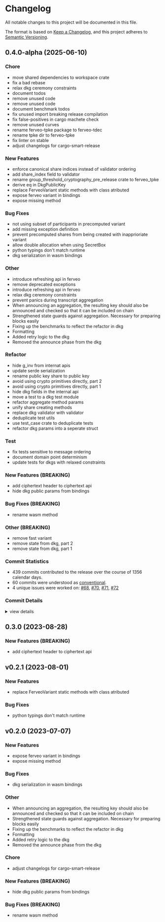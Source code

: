 # Changelog

All notable changes to this project will be documented in this file.

The format is based on [Keep a Changelog](https://keepachangelog.com/en/1.0.0/),
and this project adheres to [Semantic Versioning](https://semver.org/spec/v2.0.0.html).

## 0.4.0-alpha (2025-06-10)

### Chore

 - <csr-id-983110c4dbb41eb7f0fba2c06f561b68718d0f29/> move shared dependencies to workspace crate
 - <csr-id-dc2f1675b32f9550bf9333091e8f06ad130397e9/> fix a bad rebase
 - <csr-id-f98a417091644cf7b99b7c4702fadb0629a9d0cf/> relax dkg ceremony constraints
 - <csr-id-72b8484010979d5564dff9f89556f0e1564911e1/> document todos
 - <csr-id-d547a81743fc21679cc2e2d199c7e2f97424fe5d/> remove unused code
 - <csr-id-280c37e8eda75a982b0c281f8da655f149c035df/> remove unused code
 - <csr-id-e79b4e5b05f83d16e23388edb04f2fed4674a355/> document benchmark todos
 - <csr-id-87c5f34fd44dfefe85f345c324535868a70df30a/> fix unused import breaking release compilation
 - <csr-id-0e6c03ee643af057ddae5c275d33879019776c5b/> fix false-positives in cargo machete check
 - <csr-id-749a846bb9a5c129bbc0cf7ff25a84ca6dbdb8a5/> remove unused curves
 - <csr-id-58002f50155df31a11b9d58d94750a2ed1076102/> rename ferveo-tpke package to ferveo-tdec
 - <csr-id-de4cde2db6ac5f87f7675e8956bb4c71f067bb4f/> rename tpke dir to ferveo-tpke
 - <csr-id-99632e8af6477a1e8d46d198fb7144a5c015a49f/> fix linter on stable
 - <csr-id-0eb5bd48b598709dd0fc54adb424f5f41ce52e92/> adjust changelogs for cargo-smart-release

### New Features

 - <csr-id-6670da7df8e0ff8c2210900cdb44a18dfd220892/> enforce canonical share indices instead of validator ordering
 - <csr-id-830cbc859b23c0bf43373bf47c18aedbb54943a2/> add share_index field to validator
 - <csr-id-40cf1c380f682fd99ebeafae8ae296befb3fb81e/> rename group_threshold_cryptography_pre_release crate to ferveo_tpke
 - <csr-id-52efe010264bdd5978111e148190359b9383d53e/> derive eq in DkgPublicKey
 - <csr-id-50511fff3c9829d6f2004360be93b67730f66f1f/> replace FerveoVariant static methods with class atributed
 - <csr-id-e8d05981ee2cc983966c037babeebe5ba0134ffc/> expose ferveo variant in bindings
 - <csr-id-e51656260f2ec8c607add8a63e6832786915b201/> expose missing method

### Bug Fixes

 - <csr-id-975dae0d5f8d1a2e5c061fbc8d11b1cc73c867d7/> not using subset of participants in precomputed variant
 - <csr-id-e903c1ba6f84c9656aa5777b62a0885362c6fa08/> add missing exception definition
 - <csr-id-aebaab39e18a1c114e2aaae62ec9061d49f7a78a/> prevent precomputed shares from being created with inapprioriate variant
 - <csr-id-b8fd959943c604eb0152e6715a13095501b906bb/> allow double allocation when using SecretBox
 - <csr-id-be900653a80e3570300f5a126af98660ab59a7d2/> python typings don't match runtime
 - <csr-id-99ebfecdb7967c4858f918d27ce13cc635c329ac/> dkg serialization in wasm bindings

### Other

 - <csr-id-0117a87d8fd753b60d55570c6587a81d5cfd6051/> introduce refreshing api in ferveo
 - <csr-id-93807a2c92a271e7c0f8ebc31c76604d805fbd7c/> remove deprecated exceptions
 - <csr-id-47138489bc9567674b57d61b0d105ff6c1c7cb6c/> introduce refreshing api in ferveo
 - <csr-id-81bc1cbb7c51db655db859684f29f86150bba072/> relax dkg ceremony constraints
 - <csr-id-e6a7f6e55a34d892e664160f1f8cffe6e88c79da/> prevent panics during transcript aggregation
 - <csr-id-caef6ef73dd43a9952d783fcf18abb893b36635f/> When announcing an aggregation, the resulting key should also be announced and checked so that it can be included on chain
 - <csr-id-159475028209948eb40388458a24b0a086afc311/> Strengthened state guards against aggregation. Necessary for preparing blocks easily
 - <csr-id-d3fb002e52774cd14bff0d1187a2634fad6eea51/> Fixing up the benchmarks to reflect the refactor in dkg
 - <csr-id-d786fae33b01cd0863f29b70810dfcc847f2542b/> Formatting
 - <csr-id-09f26b39ddc71d9a4b1f226e2dafbdb4c51a7caa/> Added retry logic to the dkg
 - <csr-id-ec58fe1828d0560525c80cd1dc4013915b0ac54e/> Removed the announce phase from the dkg

### Refactor

 - <csr-id-b67aef9622d3b7a936ba3f930fb13609ae55a409/> hide g_inv from internat apis
 - <csr-id-ba12d6b861447d4f2017cee37fe075651d114534/> update serde serialization
 - <csr-id-0ef7de4c9b4442e2c6125d457de9420146be50b7/> rename public key share to public key
 - <csr-id-cfa8c990aa166623d4c596f2a4eb5638ab8a8848/> avoid using crypto primitives directly, part 2
 - <csr-id-8b26396cc26ceeddca52dc37ac9461f0bb93ecfe/> avoid using crypto primitives directly, part 1
 - <csr-id-514221ebb052f6757c49c0c7ed2ff097fb878b34/> hide dkg fields in the internal api
 - <csr-id-3d987585e28c5543107af5cb3705af28fae88461/> move a test to a dkg test module
 - <csr-id-4bb41585cd6f93e58bbd047c27fd3e68ab9e723e/> refactor aggregate method params
 - <csr-id-4af8017fa6921c14080dab7790f519cd9394a7d5/> unify share creating methods
 - <csr-id-935be2dc056a8d295fff8c2e937fc23f8fa80f7e/> replace dkg validator with validator
 - <csr-id-52f441cae1ac8ed6c88743082bd2434f3cad9012/> deduplicate test utils
 - <csr-id-66d25aecb5a3e29784f6d2ef1a7977ce4a2d406a/> use test_case crate to deduplicate tests
 - <csr-id-06ae244941d8eb93aff63a4ff1e5088c3deccd1b/> refactor dkg params into a seperate struct

### Test

 - <csr-id-4a8375d1873560241ae8eea96230a42635ed1764/> fix tests sensitive to message ordering
 - <csr-id-9aca6aeeef0f88b5d9968829944caf6aec068398/> document domain point determinism
 - <csr-id-6fd65bd506a0502da39ea4fa292e5fc1669abc27/> update tests for dkgs with relaxed constraints

### New Features (BREAKING)

 - <csr-id-1800d3c5db164947c7cae35433fb8e3ad2650b66/> add ciphertext header to ciphertext api
 - <csr-id-8b6e6f5834d7b736a1d7baf3ddbfa7c60837b9bb/> hide dkg public params from bindings

### Bug Fixes (BREAKING)

 - <csr-id-7388027cb6c77357e8b4d24a891e24a9b4ea2031/> rename wasm method

### Other (BREAKING)

 - <csr-id-6e3369d11cfd4ec751775e1eee82f8192b51943e/> remove fast variant
 - <csr-id-c9f1adc19198464d99d5759391e6b967ab505a70/> remove state from dkg, part 2
 - <csr-id-315d2b4cc2825e13820d9c64639490c44b538385/> remove state from dkg, part 1

### Commit Statistics

<csr-read-only-do-not-edit/>

 - 439 commits contributed to the release over the course of 1356 calendar days.
 - 60 commits were understood as [conventional](https://www.conventionalcommits.org).
 - 4 unique issues were worked on: [#68](https://github.com/nucypher/ferveo/issues/68), [#70](https://github.com/nucypher/ferveo/issues/70), [#71](https://github.com/nucypher/ferveo/issues/71), [#72](https://github.com/nucypher/ferveo/issues/72)

### Commit Details

<csr-read-only-do-not-edit/>

<details><summary>view details</summary>

 * **[#68](https://github.com/nucypher/ferveo/issues/68)**
    - Simplify validator sets in dkg state machine ([`73b729a`](https://github.com/nucypher/ferveo/commit/73b729a523b391d40e7a9fe4cbbcdb17557cf089))
 * **[#70](https://github.com/nucypher/ferveo/issues/70)**
    - Dkg State Machine refactor ([`8594316`](https://github.com/nucypher/ferveo/commit/85943169e27d7dbbdce835d6563ac4d838a410e1))
 * **[#71](https://github.com/nucypher/ferveo/issues/71)**
    - Added serialization/deserialization to the dkg state machine ([`653be13`](https://github.com/nucypher/ferveo/commit/653be13c8a9d7de2e98ac76eca3aadf8f8cadf4a))
 * **[#72](https://github.com/nucypher/ferveo/issues/72)**
    - Refactor subproductdomain ([`2d8026b`](https://github.com/nucypher/ferveo/commit/2d8026b2299fd9b67c77fb3b4e565ff9f4e6505b))
 * **Uncategorized**
    - Cargo stuff ([`888535c`](https://github.com/nucypher/ferveo/commit/888535c2b932f855e6080ad388f5a800644cc607))
    - TODO ([`29fdc1a`](https://github.com/nucypher/ferveo/commit/29fdc1a69d5d073f54035d06a7c3279a353c6fa8))
    - Python binding tests for handover ([`0c2e2e3`](https://github.com/nucypher/ferveo/commit/0c2e2e38e1e20506dc3cfe27c1e9722bd17effee))
    - Reminder to randomize ETH addresses in tests ([`901d4fb`](https://github.com/nucypher/ferveo/commit/901d4fb39691891d91ea54bd8bf6c57c5b2e3b53))
    - Refactor tests in python bindings ([`55f006f`](https://github.com/nucypher/ferveo/commit/55f006f5e828d751f0c7a85b0ef25cdc1d383d46))
    - Handover in python bindings ([`05a5dd1`](https://github.com/nucypher/ferveo/commit/05a5dd100a51992e40c0a00b416fca9b5b1f28ac))
    - High-level API for finalizing handover ([`ee8f838`](https://github.com/nucypher/ferveo/commit/ee8f838133956e9287d07a4679f2eb0f67637616))
    - Make HandoverTranscript serializable ([`f3e8852`](https://github.com/nucypher/ferveo/commit/f3e885252d2861348a3ddbda4b2dd02c578150ab))
    - Unused type ([`d326da4`](https://github.com/nucypher/ferveo/commit/d326da40987210a38682e2132bc654cd3b295624))
    - Function to generate handover transcript at the API level ([`afed604`](https://github.com/nucypher/ferveo/commit/afed6040b803c85562ff278b37edb3a09f585361))
    - Function to generate handover transcripts at the DKG level ([`7732a96`](https://github.com/nucypher/ferveo/commit/7732a963f421331b7e71e051842fa33abae67874))
    - Rename finalize_handover ([`2dbc033`](https://github.com/nucypher/ferveo/commit/2dbc033d8babf6d21d835095fc410cc6d2fd7506))
    - Comments ([`ba2b56a`](https://github.com/nucypher/ferveo/commit/ba2b56ab9f8e162c24a79f9c3821a92dd86a6435))
    - Use aggregate.get_share_for_validator() ([`3140a63`](https://github.com/nucypher/ferveo/commit/3140a63f6d7a275fff9a868e14928451a4eed4f1))
    - Refactor domain points ([`7320560`](https://github.com/nucypher/ferveo/commit/7320560a0524248ae1683f3623ee4b9e0f2c74e1))
    - Bye bye, PubliclyVerifiableParams ([`8c13439`](https://github.com/nucypher/ferveo/commit/8c13439fafb6e70d54cda312f09b49ad03b864db))
    - Sq address ([`487a433`](https://github.com/nucypher/ferveo/commit/487a433b1b4e92a1233c2fb05a5d5a1e738f45c0))
    - Sq annoying ([`c3f4181`](https://github.com/nucypher/ferveo/commit/c3f41818aa20ee978f4c05619188d878c46394e9))
    - PubliclyVerifiableDKG now internally maps Validators by index, not address ([`ea66d41`](https://github.com/nucypher/ferveo/commit/ea66d41737637ce7a8da6cb641cd12282ce1c1a1))
    - Asdfasdf ([`4aa660b`](https://github.com/nucypher/ferveo/commit/4aa660bd5fe8e7fa1181fea113356c46e8209981))
    - Test checking that PubliclyVerifiableDkg doesn't reorder validators ([`f6c2747`](https://github.com/nucypher/ferveo/commit/f6c2747e4689da21cedc5b96b10e7fbb31bed844))
    - Remove annoying debug message ([`3a17d76`](https://github.com/nucypher/ferveo/commit/3a17d76245d1358b47db0d462ce08e5ef54175ce))
    - Some additional test clarifications ([`f0f342b`](https://github.com/nucypher/ferveo/commit/f0f342bf58dbfe3c2b5f473ad50ca63ebb30c468))
    - High-level test showing handover using the PVSS API ([`cdf2c2f`](https://github.com/nucypher/ferveo/commit/cdf2c2f14236c9f4aa42dccbb727911f9dabbfd6))
    - Additional pvss-level checks before and after handover ([`7b5ff45`](https://github.com/nucypher/ferveo/commit/7b5ff45b709a6ce9b13124e15093d29918684780))
    - Simplify do_verify_full and do_verify_aggregation API ([`eccc0e3`](https://github.com/nucypher/ferveo/commit/eccc0e304a411f896d6e83d744581dd271ec843a))
    - Function to validate single share from transcript components ([`9980328`](https://github.com/nucypher/ferveo/commit/9980328a0da5036e672e250ed621d787d765ef1f))
    - First pass at handover function at PVSS level ([`7d7a761`](https://github.com/nucypher/ferveo/commit/7d7a761ae55dd52f54b5e330d54db6d90653cec8))
    - Add share index to HandoverTranscript struct ([`4d6f8a4`](https://github.com/nucypher/ferveo/commit/4d6f8a41760869697fd117ef496569a223abe1f8))
    - Always validate handover transcripts when finalizing them ([`653edd3`](https://github.com/nucypher/ferveo/commit/653edd353be98d6ac2159b8150d751e5a917cb91))
    - Extract function to generate share commitments from transcript poly commitments ([`4156211`](https://github.com/nucypher/ferveo/commit/4156211fd5d6fdc703fa7b2e9cf136c293650ff2))
    - Linting ([`5bf2f80`](https://github.com/nucypher/ferveo/commit/5bf2f80e103447c328974c18176ba1c5cfe8df77))
    - Function to finalize handover by the departing participant ([`f7f1230`](https://github.com/nucypher/ferveo/commit/f7f1230b5bdd1769aa391e22bf6ff2de106fa04a))
    - Extend test to show handover can finalize correctly ([`852ca44`](https://github.com/nucypher/ferveo/commit/852ca44e186503744cb92d6959ba527eb54103c4))
    - Draft for testing handover transcripts ([`9ac5f88`](https://github.com/nucypher/ferveo/commit/9ac5f88801e2cdf422a9cdad2cbe55ae12730c6c))
    - First draft of HandoverTranscript - a.k.a. The Baton ([`3a4b356`](https://github.com/nucypher/ferveo/commit/3a4b3568e9e9efe539069e53604098712e16a227))
    - Merge pull request #186 from cygnusv/spongebob ([`bc64858`](https://github.com/nucypher/ferveo/commit/bc6485811b40b1025115159a2504f49fac4789a8))
    - Link some TODOs and FIXMEs with issues ([`f7a0065`](https://github.com/nucypher/ferveo/commit/f7a00658cd121c2c1304d3ea628240765053515d))
    - Remove generator inverse from API ([`bf1cf0f`](https://github.com/nucypher/ferveo/commit/bf1cf0fd965edb3e7530ccefab428d1dad08c9dd))
    - Remove unnecessary code in context.rs ([`0efb567`](https://github.com/nucypher/ferveo/commit/0efb567655f681d6f007fe1624c7d60515d0423b))
    - At the API level, use local type for Refresh Transcripts ([`664f8ea`](https://github.com/nucypher/ferveo/commit/664f8eae55e0d27cddc49b1996e128bb2879c004))
    - Common test parameters for shares_num and threshold ([`66bfd37`](https://github.com/nucypher/ferveo/commit/66bfd37cb705e4e4e0862b0aa5c4c1c6d3fee698))
    - Code areas marked for refactor or removal ([`35eb653`](https://github.com/nucypher/ferveo/commit/35eb65318e24e689bb5370895b75aa7ab2827eaa))
    - Fix share refresh test at the API level! ([`096b91c`](https://github.com/nucypher/ferveo/commit/096b91c12fad2da9f1969f24a8d9e2be98388f1b))
    - Add refresh functionality at API level ([`b6aac7d`](https://github.com/nucypher/ferveo/commit/b6aac7d1bad08d3d823aeeb27c6fe730b26185a1))
    - New AggregatedTranscript constructor from an existing aggregate ([`5c797aa`](https://github.com/nucypher/ferveo/commit/5c797aab811576e63ef97071df155555672dead1))
    - Consider using multipairings ([`a3f607d`](https://github.com/nucypher/ferveo/commit/a3f607dcf5961973ad365f5bb5ed14d5272d3547))
    - Generating random DKG public keys should only be a test function ([`031aad5`](https://github.com/nucypher/ferveo/commit/031aad5788fae91e58fb0dd0831336ddf17b0b4f))
    - Use PublicKeys instead of internal G2 type when possible ([`8296118`](https://github.com/nucypher/ferveo/commit/8296118807587b04a6773c9edb2116635c1a349a))
    - Explicitly rename DKG PublicKeys to avoid confusion with Validator PKs ([`dceac71`](https://github.com/nucypher/ferveo/commit/dceac71f876f4f5f487aa3538697efa35a64d861))
    - Assorted cleanup ([`b3df880`](https://github.com/nucypher/ferveo/commit/b3df8808f391cb1710be507725277e3ad08a6bdc))
    - Tidy up imports in several places ([`8a52e07`](https://github.com/nucypher/ferveo/commit/8a52e07e2883794fa945be04d82af6301a48bf19))
    - Pass Keypairs as input to unblind BlindedKeyShares ([`bad0d3b`](https://github.com/nucypher/ferveo/commit/bad0d3bf1aad626c4b6af7cf0ffa8f83654728f1))
    - Recovery tests are broken. Marked as ignored and adjusted to compile ([`8f37b71`](https://github.com/nucypher/ferveo/commit/8f37b71023e7d66740446434d88a091abc9a87d8))
    - Point out that aggregate coefficients need to be updated too ([`48a5463`](https://github.com/nucypher/ferveo/commit/48a546334d7abcb0307b624d1ef983a4dd5cef18))
    - Fix test_dkg_simple_tdec_share_refreshing test! ([`1990248`](https://github.com/nucypher/ferveo/commit/1990248b04269a20e4f954fa86557216844ee701))
    - DKG level method for validators to create refresh transcripts ([`cd44ebe`](https://github.com/nucypher/ferveo/commit/cd44ebe0d0f5d0b10aa26cec6523135872075a40))
    - Method to refresh an AggregateTranscript ([`9515704`](https://github.com/nucypher/ferveo/commit/951570477116d60443510848e4ab6c6311d226da))
    - Use UpdateTranscripts as input to update BlindedKeyShares ([`69b5099`](https://github.com/nucypher/ferveo/commit/69b509916833697bda5ea4bc93039d33d09fbbef))
    - Basic refresh tests work again! ([`a620dfd`](https://github.com/nucypher/ferveo/commit/a620dfd16ffd82033da0198ff46dfbb6e8248583))
    - Don't update private key shares directly at the PVSS level ([`f83a860`](https://github.com/nucypher/ferveo/commit/f83a860ca55c2adcd2c587cef87a70e13c36c880))
    - Use BlindedKeyShare at the PVSS level ([`13adb7b`](https://github.com/nucypher/ferveo/commit/13adb7ba99e95bc8c0e19c62ab12b7a9cd4d3909))
    - Introduce UpdatableBlindedKeyShare as part of refresh API ([`f7d04bc`](https://github.com/nucypher/ferveo/commit/f7d04bcb5969cd6bd52b3c615365ddf6ce475eef))
    - Preparing for refactor 3 ([`7a08698`](https://github.com/nucypher/ferveo/commit/7a08698b480fcb68aaf2b96018220178f6d91ddc))
    - Preparing refactor 2 ([`bf44976`](https://github.com/nucypher/ferveo/commit/bf449765be4bcfe48625a393bef1b2bf7f292272))
    - Preparing refactor ([`dae4d4e`](https://github.com/nucypher/ferveo/commit/dae4d4e3a4a3ac432761dc88a90a29d64e15cb84))
    - Code quality ([`956032f`](https://github.com/nucypher/ferveo/commit/956032ff964e7ace5cf0025c29af52d6a6a074c3))
    - Comments ([`3bf9014`](https://github.com/nucypher/ferveo/commit/3bf9014faf3521fc602b5dd1a644f04cf761fd43))
    - UpdateTranscript validation: poly commitments fit the update type ([`60268c3`](https://github.com/nucypher/ferveo/commit/60268c371242b7f0f185e30bdb96390bf0adec4b))
    - Cargo-fix'n stuff ([`418b204`](https://github.com/nucypher/ferveo/commit/418b2048646c2fb7a847057562d18c04fc9741a3))
    - UpdateTranscript validation: add consistency checks with update poly ([`c83e2d9`](https://github.com/nucypher/ferveo/commit/c83e2d92fb8385e5bca009e0d5e2a4f791fa5ea6))
    - First version of UpdateTranscript validation ([`50b2259`](https://github.com/nucypher/ferveo/commit/50b22590ea5cb09ee81c777b13dc49dc026d4d1d))
    - Use UpdateTranscripts instead of ShareUpdate ([`b63c927`](https://github.com/nucypher/ferveo/commit/b63c927378076556a8e1f50e996d1c4837901402))
    - Move methods to create updates from ShareUpdate to UpdateTranscript ([`40df9ae`](https://github.com/nucypher/ferveo/commit/40df9aefa24cf81bf1730ebfaa0171871d394c73))
    - UpdateTranscript struct to encapsulate updates and poly commitments ([`cac942a`](https://github.com/nucypher/ferveo/commit/cac942a591f34ba3440c1f53318915ad96ceb47b))
    - Verify share update in first tests ([`e7704db`](https://github.com/nucypher/ferveo/commit/e7704dbedcf593cd3b03708bd2f8d8c44b891e6a))
    - Clarification ([`86469bc`](https://github.com/nucypher/ferveo/commit/86469bc388fded0978efee19ade8a4a317ac0279))
    - ShareUpdate verification method ([`bf94aba`](https://github.com/nucypher/ferveo/commit/bf94aba7be8d480cd54374ea9fe4a0bcf85ed27c))
    - Some tests fixed: share updating should be done on top of blinded shares ([`ec9e368`](https://github.com/nucypher/ferveo/commit/ec9e3687799526c2567321cfa981e823e150204a))
    - Clarifying some refresh tests ([`1020d00`](https://github.com/nucypher/ferveo/commit/1020d007afd8472bde2da93d16a9a5d58df80b24))
    - Jammin' with Piotr: draft of share update helpers with verifiability ([`574d0ba`](https://github.com/nucypher/ferveo/commit/574d0ba63f5c239f6ebd53320c17d03e84e6bdd3))
    - Merge pull request #189 from piotr-roslaniec/workspace-deps ([`be98542`](https://github.com/nucypher/ferveo/commit/be9854252fdff297d99a63eb443a473ecfd41f5a))
    - Move shared dependencies to workspace crate ([`983110c`](https://github.com/nucypher/ferveo/commit/983110c4dbb41eb7f0fba2c06f561b68718d0f29))
    - Merge pull request #187 from piotr-roslaniec/remove-fast-variant ([`b72a338`](https://github.com/nucypher/ferveo/commit/b72a33803852bfaf444d6c2c4a278f93f334ab89))
    - Remove fast variant ([`6e3369d`](https://github.com/nucypher/ferveo/commit/6e3369d11cfd4ec751775e1eee82f8192b51943e))
    - Fix a bad rebase ([`dc2f167`](https://github.com/nucypher/ferveo/commit/dc2f1675b32f9550bf9333091e8f06ad130397e9))
    - Merge pull request #185 from piotr-roslaniec/aggregate-from-subset ([`299a471`](https://github.com/nucypher/ferveo/commit/299a471d2ee658ca374c3400ccac8fd24bb8d1a1))
    - Merge pull request #183 from piotr-roslaniec/remove-dkg-state ([`aa69b36`](https://github.com/nucypher/ferveo/commit/aa69b364a57c511f96f8c2f1b1f0c36ab2309e50))
    - Merge pull request #182 from piotr-roslaniec/domain_points ([`703cbdd`](https://github.com/nucypher/ferveo/commit/703cbdd83451c7e3a0eacdb4f3bdc64839234f69))
    - Not using subset of participants in precomputed variant ([`975dae0`](https://github.com/nucypher/ferveo/commit/975dae0d5f8d1a2e5c061fbc8d11b1cc73c867d7))
    - Fix tests sensitive to message ordering ([`4a8375d`](https://github.com/nucypher/ferveo/commit/4a8375d1873560241ae8eea96230a42635ed1764))
    - Document domain point determinism ([`9aca6ae`](https://github.com/nucypher/ferveo/commit/9aca6aeeef0f88b5d9968829944caf6aec068398))
    - Introduce refreshing api in ferveo ([`0117a87`](https://github.com/nucypher/ferveo/commit/0117a87d8fd753b60d55570c6587a81d5cfd6051))
    - Merge pull request #175 from piotr-roslaniec/rewrite-refreshing ([`2c97934`](https://github.com/nucypher/ferveo/commit/2c97934251c04754b8c5353492823e3a97dc53a9))
    - Remove deprecated exceptions ([`93807a2`](https://github.com/nucypher/ferveo/commit/93807a2c92a271e7c0f8ebc31c76604d805fbd7c))
    - Hide g_inv from internat apis ([`b67aef9`](https://github.com/nucypher/ferveo/commit/b67aef9622d3b7a936ba3f930fb13609ae55a409))
    - Update serde serialization ([`ba12d6b`](https://github.com/nucypher/ferveo/commit/ba12d6b861447d4f2017cee37fe075651d114534))
    - Rename public key share to public key ([`0ef7de4`](https://github.com/nucypher/ferveo/commit/0ef7de4c9b4442e2c6125d457de9420146be50b7))
    - Remove state from dkg, part 2 ([`c9f1adc`](https://github.com/nucypher/ferveo/commit/c9f1adc19198464d99d5759391e6b967ab505a70))
    - Remove state from dkg, part 1 ([`315d2b4`](https://github.com/nucypher/ferveo/commit/315d2b4cc2825e13820d9c64639490c44b538385))
    - Introduce refreshing api in ferveo ([`4713848`](https://github.com/nucypher/ferveo/commit/47138489bc9567674b57d61b0d105ff6c1c7cb6c))
    - Avoid using crypto primitives directly, part 2 ([`cfa8c99`](https://github.com/nucypher/ferveo/commit/cfa8c990aa166623d4c596f2a4eb5638ab8a8848))
    - Avoid using crypto primitives directly, part 1 ([`8b26396`](https://github.com/nucypher/ferveo/commit/8b26396cc26ceeddca52dc37ac9461f0bb93ecfe))
    - Merge pull request #173 from piotr-roslaniec/relax-dkg-ceremony ([`a438438`](https://github.com/nucypher/ferveo/commit/a438438418fbc27eef63e0847f3b3577b8d37a2b))
    - Apply pr suggestions ([`61d6e64`](https://github.com/nucypher/ferveo/commit/61d6e641ecaf81c3bbc2febec0aa5d73cccfd8b7))
    - Merge pull request #172 from piotr-roslaniec/external-share-idx ([`15776e7`](https://github.com/nucypher/ferveo/commit/15776e73f1086f299ab592492157728e84c2007f))
    - Update tests for dkgs with relaxed constraints ([`6fd65bd`](https://github.com/nucypher/ferveo/commit/6fd65bd506a0502da39ea4fa292e5fc1669abc27))
    - Hide dkg fields in the internal api ([`514221e`](https://github.com/nucypher/ferveo/commit/514221ebb052f6757c49c0c7ed2ff097fb878b34))
    - Move a test to a dkg test module ([`3d98758`](https://github.com/nucypher/ferveo/commit/3d987585e28c5543107af5cb3705af28fae88461))
    - Relax dkg ceremony constraints ([`81bc1cb`](https://github.com/nucypher/ferveo/commit/81bc1cbb7c51db655db859684f29f86150bba072))
    - Relax dkg ceremony constraints ([`f98a417`](https://github.com/nucypher/ferveo/commit/f98a417091644cf7b99b7c4702fadb0629a9d0cf))
    - Add missing exception definition ([`e903c1b`](https://github.com/nucypher/ferveo/commit/e903c1ba6f84c9656aa5777b62a0885362c6fa08))
    - Document todos ([`72b8484`](https://github.com/nucypher/ferveo/commit/72b8484010979d5564dff9f89556f0e1564911e1))
    - Refactor aggregate method params ([`4bb4158`](https://github.com/nucypher/ferveo/commit/4bb41585cd6f93e58bbd047c27fd3e68ab9e723e))
    - Prevent panics during transcript aggregation ([`e6a7f6e`](https://github.com/nucypher/ferveo/commit/e6a7f6e55a34d892e664160f1f8cffe6e88c79da))
    - Remove unused code ([`d547a81`](https://github.com/nucypher/ferveo/commit/d547a81743fc21679cc2e2d199c7e2f97424fe5d))
    - Unify share creating methods ([`4af8017`](https://github.com/nucypher/ferveo/commit/4af8017fa6921c14080dab7790f519cd9394a7d5))
    - Remove unused code ([`280c37e`](https://github.com/nucypher/ferveo/commit/280c37e8eda75a982b0c281f8da655f149c035df))
    - Replace dkg validator with validator ([`935be2d`](https://github.com/nucypher/ferveo/commit/935be2dc056a8d295fff8c2e937fc23f8fa80f7e))
    - Enforce canonical share indices instead of validator ordering ([`6670da7`](https://github.com/nucypher/ferveo/commit/6670da7df8e0ff8c2210900cdb44a18dfd220892))
    - Add share_index field to validator ([`830cbc8`](https://github.com/nucypher/ferveo/commit/830cbc859b23c0bf43373bf47c18aedbb54943a2))
    - Merge pull request #171 from piotr-roslaniec/python-versions ([`de9cf36`](https://github.com/nucypher/ferveo/commit/de9cf36ad88a0242e43bbc6339eb840b6d97d88c))
    - Prevent precomputed shares from being created with inapprioriate variant ([`aebaab3`](https://github.com/nucypher/ferveo/commit/aebaab39e18a1c114e2aaae62ec9061d49f7a78a))
    - Document benchmark todos ([`e79b4e5`](https://github.com/nucypher/ferveo/commit/e79b4e5b05f83d16e23388edb04f2fed4674a355))
    - Allow double allocation when using SecretBox ([`b8fd959`](https://github.com/nucypher/ferveo/commit/b8fd959943c604eb0152e6715a13095501b906bb))
    - Deduplicate test utils ([`52f441c`](https://github.com/nucypher/ferveo/commit/52f441cae1ac8ed6c88743082bd2434f3cad9012))
    - Use test_case crate to deduplicate tests ([`66d25ae`](https://github.com/nucypher/ferveo/commit/66d25aecb5a3e29784f6d2ef1a7977ce4a2d406a))
    - Refactor dkg params into a seperate struct ([`06ae244`](https://github.com/nucypher/ferveo/commit/06ae244941d8eb93aff63a4ff1e5088c3deccd1b))
    - Merge pull request #166 from nucypher/chores ([`7350d91`](https://github.com/nucypher/ferveo/commit/7350d91708af55b5aa939a3f7e9cd62e7de7359a))
    - Fix unused import breaking release compilation ([`87c5f34`](https://github.com/nucypher/ferveo/commit/87c5f34fd44dfefe85f345c324535868a70df30a))
    - Fix false-positives in cargo machete check ([`0e6c03e`](https://github.com/nucypher/ferveo/commit/0e6c03ee643af057ddae5c275d33879019776c5b))
    - Remove unused curves ([`749a846`](https://github.com/nucypher/ferveo/commit/749a846bb9a5c129bbc0cf7ff25a84ca6dbdb8a5))
    - Rename ferveo-tpke package to ferveo-tdec ([`58002f5`](https://github.com/nucypher/ferveo/commit/58002f50155df31a11b9d58d94750a2ed1076102))
    - Rename tpke dir to ferveo-tpke ([`de4cde2`](https://github.com/nucypher/ferveo/commit/de4cde2db6ac5f87f7675e8956bb4c71f067bb4f))
    - Rename group_threshold_cryptography_pre_release crate to ferveo_tpke ([`40cf1c3`](https://github.com/nucypher/ferveo/commit/40cf1c380f682fd99ebeafae8ae296befb3fb81e))
    - Derive eq in DkgPublicKey ([`52efe01`](https://github.com/nucypher/ferveo/commit/52efe010264bdd5978111e148190359b9383d53e))
    - Merge pull request #158 from cygnusv/detection ([`a979fd6`](https://github.com/nucypher/ferveo/commit/a979fd6d15a0f9f7313fbcef08606674566bf64e))
    - Linting and stuff ([`1704f86`](https://github.com/nucypher/ferveo/commit/1704f86c40de0a074878f358fe075a8086bf1a55))
    - TODOs and comments ([`3b3ff48`](https://github.com/nucypher/ferveo/commit/3b3ff487555958255cdd078cd553f534f074b108))
    - Fix test_dkg_simple_tdec_share_refreshing() ([`8407f78`](https://github.com/nucypher/ferveo/commit/8407f781e25761a17179002c59dbc00ea0326d8e))
    - Definitely fix test_dkg_simple_tdec_share_recovery ([`ab5e58c`](https://github.com/nucypher/ferveo/commit/ab5e58c44707a7b52d93ca911ec0d452e4a7a2d7))
    - Almost fix test_dkg_simple_tdec_share_recovery ([`8ef9e7f`](https://github.com/nucypher/ferveo/commit/8ef9e7ff809af400808dbbc750d2afa25a7cde53))
    - Remove incorrect share refresh utility functions ([`ce675a6`](https://github.com/nucypher/ferveo/commit/ce675a61573fa2e43894229d551ea027fccc2e4a))
    - Simplify share refresh test ([`d732196`](https://github.com/nucypher/ferveo/commit/d7321966f7bb67fb3b2d1daa9c8545140e8df5f3))
    - Simplify simple recovery test ([`7c26487`](https://github.com/nucypher/ferveo/commit/7c264874d442d1ef5286499b2d250bb1a63d914e))
    - Make sure test for recovery at original point is correct ([`b65798f`](https://github.com/nucypher/ferveo/commit/b65798f28cd62323adc886aae5b39f13202e23a3))
    - Clarify how the degree in make_random_polynomial_with_root is defined ([`6115976`](https://github.com/nucypher/ferveo/commit/6115976bdf4d07a1a4ea28ad05e1669e2028eaac))
    - Cleaning up the DKG recovery test, in preparation for bug fixing ([`2d30abf`](https://github.com/nucypher/ferveo/commit/2d30abf5b4265ee7b890f07237d49f9d256daa20))
    - Helper functions to prepare share updates for both recovery & refresh ([`39ec865`](https://github.com/nucypher/ferveo/commit/39ec865c02466e727bca067fd59614d7123c5ae5))
    - Rename random polynomial function for refresh & recovery ([`b6d1f41`](https://github.com/nucypher/ferveo/commit/b6d1f416fc96fe637765126b7fe8dca253f94c23))
    - Adapting recovery & refresh tests ([`5c141e1`](https://github.com/nucypher/ferveo/commit/5c141e189c5bf0d33190b9f359f1d7ce589703b8))
    - Relocate refresh.rs module from tpke to ferveo crate ([`372f5d7`](https://github.com/nucypher/ferveo/commit/372f5d7224e2abccbc2b1bbd344f3a761f987f3b))
    - Remove Pvss type alias ([`59aacbb`](https://github.com/nucypher/ferveo/commit/59aacbb2a71e9910daed2d8dabfd491f3e786ba0))
    - Merge pull request #159 from nucypher/set-msrv-wasm-tools ([`0a73aa3`](https://github.com/nucypher/ferveo/commit/0a73aa38950c43fc059d210b43496a6cbaceb341))
    - Fix linter on stable ([`99632e8`](https://github.com/nucypher/ferveo/commit/99632e8af6477a1e8d46d198fb7144a5c015a49f))
    - Release ferveo-common-pre-release v0.1.1, group-threshold-cryptography-pre-release v0.2.0, ferveo-pre-release v0.3.0, safety bump ferveo-pre-release v0.3.0 ([`9c1970b`](https://github.com/nucypher/ferveo/commit/9c1970bb2d9bc36983b041b779a99cb0e95b6ec1))
    - Fix changelogs for cargo-smart-release ([`fe4ec4e`](https://github.com/nucypher/ferveo/commit/fe4ec4ec7667f513b6ebb4bd604303e6ff53a425))
    - Merge pull request #156 from derekpierre/acp ([`e2c4c2e`](https://github.com/nucypher/ferveo/commit/e2c4c2ee9efa20ee2f835530117dd03d67b142fb))
    - Merge pull request #155 from nucypher/update-ciphertext-api ([`bc0a6a5`](https://github.com/nucypher/ferveo/commit/bc0a6a56b9ae63aa6573c6ad045c73356b053058))
    - Apply pr suggestions ([`c06217c`](https://github.com/nucypher/ferveo/commit/c06217c06e16df17d0525027312d5c368f443cb6))
    - SharedSecret wasm-binding now derives AsRef. ([`c3fe68a`](https://github.com/nucypher/ferveo/commit/c3fe68a3214b398db617e687e5244371661a77f7))
    - Merge pull request #149 from cygnusv/thin ([`f44e1be`](https://github.com/nucypher/ferveo/commit/f44e1be4fe9a0a165d8b0b50ad29bb7f6818f672))
    - Appease linter. ([`2c1288b`](https://github.com/nucypher/ferveo/commit/2c1288b1adb983fdb432490d0a64a9a7cd929d76))
    - DkgPublicKey wasm-binding now derives From and AsRef. ([`ce7d280`](https://github.com/nucypher/ferveo/commit/ce7d280c46173297b0d123b54bac6e57e9f9cc36))
    - Add ciphertext header to ciphertext api ([`1800d3c`](https://github.com/nucypher/ferveo/commit/1800d3c5db164947c7cae35433fb8e3ad2650b66))
    - Clippy stuff ([`4337c3c`](https://github.com/nucypher/ferveo/commit/4337c3c312719987405f620f2e377cf493ece6d3))
    - Release ferveo-pre-release v0.2.1 ([`37ea895`](https://github.com/nucypher/ferveo/commit/37ea895e787ae013ffb2c8bb2d738b29a1c32163))
    - Merge pull request #139 from nucypher/fix-typings ([`dc9d81a`](https://github.com/nucypher/ferveo/commit/dc9d81a4128e1966effc11d6e6bb815958482d90))
    - Rename FerveoVariant attributes ([`0e7c561`](https://github.com/nucypher/ferveo/commit/0e7c5615a0660a69077e7b431dd24c5bb3d0f10d))
    - Add __hash__ to FerveoVariant ([`06321d7`](https://github.com/nucypher/ferveo/commit/06321d798fc30768173eec447aed753c34890194))
    - Add equality to FerveoVariant python bindings ([`cea467e`](https://github.com/nucypher/ferveo/commit/cea467e0bd48a096f70dd1c7ca24a7e4bd88b3d4))
    - Apply pr suggestions ([`6c1d4be`](https://github.com/nucypher/ferveo/commit/6c1d4becd89005d6698734caa9d681dde727bff6))
    - Add api conversion method to FerveoVariant ([`fbb97be`](https://github.com/nucypher/ferveo/commit/fbb97be59d991a263233a0b876da982143b2cbf2))
    - Apply pr suggestions ([`7cbe65d`](https://github.com/nucypher/ferveo/commit/7cbe65def65a76043d21763723ce98787cbf8eed))
    - Replace FerveoVariant static methods with class atributed ([`50511ff`](https://github.com/nucypher/ferveo/commit/50511fff3c9829d6f2004360be93b67730f66f1f))
    - Merge pull request #138 from nucypher/development ([`434fd5d`](https://github.com/nucypher/ferveo/commit/434fd5d07b54e72d120e9aa06cbc3e47848e6bcf))
    - Python typings don't match runtime ([`be90065`](https://github.com/nucypher/ferveo/commit/be900653a80e3570300f5a126af98660ab59a7d2))
    - Release ferveo-common-pre-release v0.1.0, subproductdomain-pre-release v0.1.0, group-threshold-cryptography-pre-release v0.1.0, ferveo-pre-release v0.2.0 ([`ffb9b21`](https://github.com/nucypher/ferveo/commit/ffb9b21619d0f5dc0fb309bf2f493d3c0c25e1f0))
    - Adjust changelogs for cargo-smart-release ([`0eb5bd4`](https://github.com/nucypher/ferveo/commit/0eb5bd48b598709dd0fc54adb424f5f41ce52e92))
    - Adjusting changelogs prior to release of ferveo-common-pre-release v0.1.0, subproductdomain-pre-release v0.1.0, group-threshold-cryptography-pre-release v0.1.0, ferveo-pre-release v0.2.0 ([`0ccba13`](https://github.com/nucypher/ferveo/commit/0ccba13b0608e2023d8792ac9b0402af5ebaad0b))
    - Release 0.1.0 crate versions ([`c02e305`](https://github.com/nucypher/ferveo/commit/c02e3050b7a9dcf0260a5eb4e42ff74f3788c3bf))
    - Release ferveo-common-pre-release@0.1.0-alpha.1 ([`2725ba4`](https://github.com/nucypher/ferveo/commit/2725ba455e2ae169af5be64c5f2261ec0c5ea648))
    - Release ferveo-pre-release@0.1.0-alpha.11 ([`f5f102e`](https://github.com/nucypher/ferveo/commit/f5f102e70e6333b572a0726261095b41ee0c42f6))
    - Merge pull request #134 from piotr-roslaniec/remove-ftt-opt ([`2338213`](https://github.com/nucypher/ferveo/commit/23382139265bc043769d41f4da9e0998f9ba9757))
    - Use general evaluation domain ([`2c20efb`](https://github.com/nucypher/ferveo/commit/2c20efb59d7d1075d6b1413b2ae7fbb55c422143))
    - Fix using bad number of domain points ([`d5ec5e0`](https://github.com/nucypher/ferveo/commit/d5ec5e0f9d1303e51a805c4dafbab7ed2efcb7be))
    - Merge remote-tracking branch 'upstream/pk-static-bytes' into development ([`e24d2cf`](https://github.com/nucypher/ferveo/commit/e24d2cf0067ec6d3770819ed1fd0792342d30605))
    - Merge pull request #137 from nucypher/ferveo-variant ([`802ddba`](https://github.com/nucypher/ferveo/commit/802ddba7a7b1694124395a8941e2ec93f0285ebe))
    - Merge pull request #136 from nucypher/pk-static-bytes ([`2b64c2e`](https://github.com/nucypher/ferveo/commit/2b64c2e8e5e594acffde734b65d212fde3df99e9))
    - Expose ferveo variant in bindings ([`e8d0598`](https://github.com/nucypher/ferveo/commit/e8d05981ee2cc983966c037babeebe5ba0134ffc))
    - Precomputed variant fails for non-power-of-two number of shares ([`8f45430`](https://github.com/nucypher/ferveo/commit/8f45430fb8b6198ae7895d8a598b9d0380f1e568))
    - Remove enforcement on number of shares ([`27c55d0`](https://github.com/nucypher/ferveo/commit/27c55d0c818d5a8e42801612519897844863190d))
    - Replace radix2 eval domain to mixed radix eval domain in ferveo ([`aa78183`](https://github.com/nucypher/ferveo/commit/aa7818320fed7b93d6c2e312e5bd7978da5d4717))
    - Benchmarks evaluation domains ([`9d3cb63`](https://github.com/nucypher/ferveo/commit/9d3cb63c2f50e7b556af5f388f4ca8a969907a08))
    - Update serialization tests where possible ([`3bc28d7`](https://github.com/nucypher/ferveo/commit/3bc28d7756567b4d68b262bf51cdeb53f61836fc))
    - Feat! use static arrays in ferveo public key serialization ([`f9ac1d7`](https://github.com/nucypher/ferveo/commit/f9ac1d70b0fc7df286438fa817537c31cb9e7682))
    - Merge pull request #132 from nucypher/development ([`2057782`](https://github.com/nucypher/ferveo/commit/2057782b0b0bb851e3cdf1fdeabdd60345c7eb36))
    - Release ferveo-pre-release@0.1.0-alpha.10 ([`8dc57d3`](https://github.com/nucypher/ferveo/commit/8dc57d3cf4958825830416574528c30d936bd046))
    - Merge pull request #131 from nucypher/fix-validator-msg-stub ([`0d4e973`](https://github.com/nucypher/ferveo/commit/0d4e973e007b16cff34d649ae107608c809349af))
    - Merge pull request #128 from nucypher/fix-dkg-pk-deser-wasm ([`ad22f46`](https://github.com/nucypher/ferveo/commit/ad22f4665d7d662c4fd723c748ebb0f201ceb9a9))
    - Fix ValidatorMessage stub in python bindings ([`4aeda15`](https://github.com/nucypher/ferveo/commit/4aeda15dd749694416f62fda0504f64bcbe2b444))
    - Expose missing method ([`e516562`](https://github.com/nucypher/ferveo/commit/e51656260f2ec8c607add8a63e6832786915b201))
    - Rename wasm method ([`7388027`](https://github.com/nucypher/ferveo/commit/7388027cb6c77357e8b4d24a891e24a9b4ea2031))
    - Dont hide shared deps behind features ([`3863842`](https://github.com/nucypher/ferveo/commit/38638429fcac9b303bf8a76a526a553c163a6e29))
    - Fix after rebase ([`81564a3`](https://github.com/nucypher/ferveo/commit/81564a3297c996b3fe5a9ed3830dc811d7d766ad))
    - Dkg serialization in wasm bindings ([`99ebfec`](https://github.com/nucypher/ferveo/commit/99ebfecdb7967c4858f918d27ce13cc635c329ac))
    - Merge pull request #127 from piotr-roslaniec/hide-dkg-public-params ([`ccdc209`](https://github.com/nucypher/ferveo/commit/ccdc20990ed3ad6ed8267e5dc54745a3a500b730))
    - Hide dkg public params from bindings ([`8b6e6f5`](https://github.com/nucypher/ferveo/commit/8b6e6f5834d7b736a1d7baf3ddbfa7c60837b9bb))
    - Merge pull request #126 from piotr-roslaniec/derive-equals ([`c259bf7`](https://github.com/nucypher/ferveo/commit/c259bf774939340fca0c2b90d3ee2fb2aa4ad947))
    - Merge pull request #125 from nucypher/naming-conflict ([`658af4b`](https://github.com/nucypher/ferveo/commit/658af4b48abbc6a4d0d03706f7c8986eb90e476d))
    - Merge pull request #125 from nucypher/naming-conflict ([`1dde2f1`](https://github.com/nucypher/ferveo/commit/1dde2f12c6d94d96ecfc024f06b5f89e7810720e))
    - Release ferveo-pre-release@0.1.0-alpha.8 ([`0842e87`](https://github.com/nucypher/ferveo/commit/0842e87cdbcb524e5796be021e96ed3c97a3f73d))
    - Update wasm-bindgen-derive to 0.2.1 ([`4a6a43a`](https://github.com/nucypher/ferveo/commit/4a6a43a043346a969ab0e0ed0c7641a7d6f5b376))
    - Merge pull request #119 from nucypher/nucypher-core-integration ([`52c1f27`](https://github.com/nucypher/ferveo/commit/52c1f27627798fa266d2e5079f5121cc71e8e284))
    - Merge pull request #118 from nucypher/expose-bindings-from-main-crate ([`11d6cea`](https://github.com/nucypher/ferveo/commit/11d6ceaf26f45c76dec0c5a9fcf5eae5301502d3))
    - Merge pull request #114 from piotr-roslaniec/python-exceptions ([`87d8f1c`](https://github.com/nucypher/ferveo/commit/87d8f1cf23e27e01c4a91c964a8327b24e4ad360))
    - Export py module making utility ([`3b02634`](https://github.com/nucypher/ferveo/commit/3b026342ade0ae2d02e210d8b7a72c580cc6e08e))
    - Rename PublicKey to FerveoPublicKey in python bindings ([`10cc1df`](https://github.com/nucypher/ferveo/commit/10cc1df897a81041cfef07b99f28e25de1e76ee8))
    - Expose DkgPublicKey.random in WASM bindings ([`d9edeb7`](https://github.com/nucypher/ferveo/commit/d9edeb7e07332b4e0c5960704206ef14f3c4e55c))
    - Bump wasm-bindgen and wasm-bindgen-derive versions ([`1b33424`](https://github.com/nucypher/ferveo/commit/1b334240c5c32334d4812020ca1b04de4b768a77))
    - Expose DkgPublicKey.random ([`48e54bd`](https://github.com/nucypher/ferveo/commit/48e54bd8d45a545b362fdca28f2a9dd92653f151))
    - Expose encrypt from api ([`fb4df1f`](https://github.com/nucypher/ferveo/commit/fb4df1fd727cf047629e0af37e29c1a8f1d7ed09))
    - Fix wasm locals exceeded ([`ac91e83`](https://github.com/nucypher/ferveo/commit/ac91e8359df44b72e5863da74ac71fe54f8eba81))
    - Update README.md ([`3adf188`](https://github.com/nucypher/ferveo/commit/3adf18857cfdcbd37aea78b7fe3f260ce174a805))
    - Publish 0.1.0-alpha.2 ([`8ce4697`](https://github.com/nucypher/ferveo/commit/8ce469734f08511ee3c897d09aa323a8a1ac62fe))
    - Publish ferveo@0.1.0-alpha.1 ([`1db0123`](https://github.com/nucypher/ferveo/commit/1db0123603a6f793e5f6485a89a7e6f0edbdffb1))
    - Fix import in benchmarks ([`1373b19`](https://github.com/nucypher/ferveo/commit/1373b194830162c1eb22b386bd1b12d7c5253df8))
    - Rename PublicKey to FerveoPublicKey in wasm bindings ([`0f399ef`](https://github.com/nucypher/ferveo/commit/0f399ef9b428889f99b65b57d4968b7afff91383))
    - Release pre-release crates ([`8df87ff`](https://github.com/nucypher/ferveo/commit/8df87ff36ac81bd9e60013cda892d31ddf402868))
    - Apply changes for nucypher-core integration ([`b69949c`](https://github.com/nucypher/ferveo/commit/b69949ca53b24d7f5fc4e71f3a0d7ca8e5d8d034))
    - Fix clippy warning ([`494d061`](https://github.com/nucypher/ferveo/commit/494d06174b4afc1caa706297f02389dd6c5ae63a))
    - Update crates to 2021 edition #111 ([`591c05e`](https://github.com/nucypher/ferveo/commit/591c05e64ef9d2f7218418b6aa9d33181c60c88f))
    - Move utils ([`98c49d1`](https://github.com/nucypher/ferveo/commit/98c49d18cee607395ffb65ad0e1dd8e863d28f94))
    - Move wasm bindings ([`7cfe558`](https://github.com/nucypher/ferveo/commit/7cfe55819ca4ae619c46cb63b0668225591931cd))
    - Move python bindings ([`f6c03f7`](https://github.com/nucypher/ferveo/commit/f6c03f76fbe36a78abbdaf41e69de0c8956f7046))
    - Rename InvalidFinalKey error type to InvalidDkgPublicKey ([`9554a4a`](https://github.com/nucypher/ferveo/commit/9554a4ad83e5e826cf04b4de74eb0a092822685a))
    - Expose typed python exceptions ([`6b6f6d7`](https://github.com/nucypher/ferveo/commit/6b6f6d724eeb11c1b638ce51c94f904dec9f73b1))
    - Merge pull request #107 from piotr-roslaniec/zeroize ([`a7eebe5`](https://github.com/nucypher/ferveo/commit/a7eebe57ecbb1aed57410c54710ad79fa6402601))
    - Apply pr suggestions ([`1a48fea`](https://github.com/nucypher/ferveo/commit/1a48fea1c43e038e5f29f9f0a884666ca8dbe9e2))
    - Merge remote-tracking branch 'upstream/main' into zeroize ([`c9b230a`](https://github.com/nucypher/ferveo/commit/c9b230aa011cc537d7d5dcee84cd63a595b471cc))
    - Zeroize plaintext ([`a7e1914`](https://github.com/nucypher/ferveo/commit/a7e1914a7cb677105ffe58d74e02a04afb5fc8a7))
    - Zeroize on drop ([`b2402e7`](https://github.com/nucypher/ferveo/commit/b2402e7eade318efde104220dcf92c390d45ccca))
    - Remove stray file from a bad merge ([`062e776`](https://github.com/nucypher/ferveo/commit/062e7765a893dfc0989ea180f0f9644063958294))
    - Zeroize shared secret ([`54ce650`](https://github.com/nucypher/ferveo/commit/54ce65076c45f937fa0e29a780206f2e32063a92))
    - Merge pull request #109 from piotr-roslaniec/static-arrays ([`e75e8b8`](https://github.com/nucypher/ferveo/commit/e75e8b86e228b5456a613d1f4ffd03d2540e23b1))
    - Remove unused packages ([`24d8fb4`](https://github.com/nucypher/ferveo/commit/24d8fb451e244e0ad9287e1ae30b72ffeeb5254b))
    - Merge remote-tracking branch 'upstream/main' into static-arrays ([`7f663f3`](https://github.com/nucypher/ferveo/commit/7f663f3e006e7a9657f84c1fdfb02d04bde413da))
    - Merge pull request #113 from piotr-roslaniec/fix-simple-tdec-shares ([`85fe85a`](https://github.com/nucypher/ferveo/commit/85fe85aeface8eba8752c00d029e7a200216e9e3))
    - Remove implicit ordering from domain points in public dkg params ([`6ab1df9`](https://github.com/nucypher/ferveo/commit/6ab1df92d0d55f5c93d8eeae505a2d8146b27811))
    - Ensure dkg pk is serialized to 48 bytes ([`5570c0d`](https://github.com/nucypher/ferveo/commit/5570c0d5bb2ee7a64eac78861c4999d9c98f455a))
    - Zeroize secret polynomial ([`eb033db`](https://github.com/nucypher/ferveo/commit/eb033db8e9a98f813f711a6001440e0ed0cd2dd5))
    - Merge remote-tracking branch 'upstream/main' into release-ferveo-py ([`b2cc5a8`](https://github.com/nucypher/ferveo/commit/b2cc5a81b443d9af182ca453ece8282e0c8341db))
    - Merge pull request #102 from piotr-roslaniec/local-verification-wasm ([`aacdf04`](https://github.com/nucypher/ferveo/commit/aacdf0462d73720e97c1d7924fc49e3d252a691a))
    - Fix pyo3 linking issues at test time ([`cf43433`](https://github.com/nucypher/ferveo/commit/cf43433893750acaf13f69e6f8426fba0c835f84))
    - Self review ([`51cd64f`](https://github.com/nucypher/ferveo/commit/51cd64f71459d56affe03eb7fa9327947e232611))
    - Fix failing test ([`c4912f5`](https://github.com/nucypher/ferveo/commit/c4912f5b11e87a96cb726e9122559ee042ffc15f))
    - Js bindings fail to correctly decrypt the ciphertext ([`ae79060`](https://github.com/nucypher/ferveo/commit/ae790601f691a7727489dbd8606dcd6ed0e4106d))
    - Update js examples ([`9463fb0`](https://github.com/nucypher/ferveo/commit/9463fb0ab7de13b44b2d132ca4005a18c0a76b2f))
    - Update wasm bindings ([`9215238`](https://github.com/nucypher/ferveo/commit/9215238e30987c13cbe66d4c05b118f9ff49d815))
    - Self review ([`c1beeba`](https://github.com/nucypher/ferveo/commit/c1beeba1d30716021400cfc2ec6c985744bca301))
    - Fix failing test ([`ffa71bc`](https://github.com/nucypher/ferveo/commit/ffa71bc19672ace4d6c298cad6d2e0ef58fff74c))
    - Js bindings fail to correctly decrypt the ciphertext ([`3e7db72`](https://github.com/nucypher/ferveo/commit/3e7db72e5878bfc54b0324c4c79a2a058fc9e0e9))
    - Update js examples ([`4a92ed6`](https://github.com/nucypher/ferveo/commit/4a92ed65aaabe055bac4f850f3877bbc3488b139))
    - Update wasm bindings ([`1cc7036`](https://github.com/nucypher/ferveo/commit/1cc7036007c05c231f241047ef01e394b8710205))
    - Merge pull request #93 from piotr-roslaniec/local-verification ([`a6ff917`](https://github.com/nucypher/ferveo/commit/a6ff91794d5a8ddd2b9ffcb7b398f58039017a96))
    - Self review ([`c919c5d`](https://github.com/nucypher/ferveo/commit/c919c5d565d4fb8aee217b2b9a793dd42f091a40))
    - Update python bindings ([`a77fc7a`](https://github.com/nucypher/ferveo/commit/a77fc7ac4aa4e2b5bd9a45faa44e40792fc8b65e))
    - Merge branch 'main' into local-verification ([`dd1eccf`](https://github.com/nucypher/ferveo/commit/dd1eccf1575d98d5bec2486452d3aa435faa02da))
    - Update ferveo api ([`212dcf3`](https://github.com/nucypher/ferveo/commit/212dcf3e37a741667c7c854595e26bd52d36614b))
    - Merge pull request #100 from piotr-roslaniec/expose-dkg-pk-size ([`bd72ef5`](https://github.com/nucypher/ferveo/commit/bd72ef560fc85defbce29e4de9a8d9bc676239f5))
    - Expose size of dkg public key in bindings ([`661780c`](https://github.com/nucypher/ferveo/commit/661780ce1292ed562828b2ad526de4f4b864e6ac))
    - Merge pull request #95 from piotr-roslaniec/implicit-ordering ([`9fded5b`](https://github.com/nucypher/ferveo/commit/9fded5bbd7b85985644844d31cf391dce52aea97))
    - Fix some error-related todos ([`b4117e4`](https://github.com/nucypher/ferveo/commit/b4117e46544eedc7838e278512238872c5426844))
    - Sort validator by their address ([`f6cf412`](https://github.com/nucypher/ferveo/commit/f6cf4125f3d2a767eeb98df1db8bd4b69ccdc222))
    - Refactor for 1.64.0 msrv ([`a23500c`](https://github.com/nucypher/ferveo/commit/a23500ca3918cf9456709340b00e1a54f651bb05))
    - Fix examples ([`2d96a30`](https://github.com/nucypher/ferveo/commit/2d96a30778b44335680c508538dc254114439451))
    - Merge branch 'main' into implicit-ordering ([`3f43524`](https://github.com/nucypher/ferveo/commit/3f43524e0ecdce0578d7b8b4ed7796708a153939))
    - Refactor internal ordering tracking ([`6bb4746`](https://github.com/nucypher/ferveo/commit/6bb4746ab1b2c7b0cd3ae7336fb5d8e5415b1abe))
    - Merge pull request #96 from piotr-roslaniec/bench-ark-sizes ([`1ea3abd`](https://github.com/nucypher/ferveo/commit/1ea3abd4239780e7e674df1af46cc9aa26f57336))
    - Bench arkworks primitives sizes ([`076fd5b`](https://github.com/nucypher/ferveo/commit/076fd5b1a8c9a7fa019e2afdcecc7ad4c676fe85))
    - Fix the ordering and refactor ([`5bb8888`](https://github.com/nucypher/ferveo/commit/5bb8888713d85de68eaffae2f512dfee5ddd2fb7))
    - Establish the correct ordering with sorting ([`0fd1859`](https://github.com/nucypher/ferveo/commit/0fd1859a2d8dc8ece2fdd576d5fa3e5845ffb53a))
    - Add a failing test to reproduce the ordering issue ([`fcb0420`](https://github.com/nucypher/ferveo/commit/fcb042059a976b11d630e2392a85d8c13697314e))
    - Fix after rebase ([`e074f0b`](https://github.com/nucypher/ferveo/commit/e074f0b5bfd3701af01ec04747fdfacad7d64f6d))
    - Expose methods for local verification on client side ([`08e965b`](https://github.com/nucypher/ferveo/commit/08e965bd1b15f35f8edc5d49e72044133b37d85b))
    - Merge pull request #92 from piotr-roslaniec/simple-tdec-py-bindings ([`4b9d8c4`](https://github.com/nucypher/ferveo/commit/4b9d8c4c50f64e5f84b35999557573fcd050f1c9))
    - Refactor bindings to support simple and precomputed tdec variants ([`edc2f26`](https://github.com/nucypher/ferveo/commit/edc2f26269d51d132066c3ff60c94466d4dbe5d8))
    - Merge pull request #75 from nucypher/release-ferveo-py ([`2529f74`](https://github.com/nucypher/ferveo/commit/2529f743fe6f07935938cbef81faa0230e478f87))
    - Fix python-test job on ci ([`9b91b9f`](https://github.com/nucypher/ferveo/commit/9b91b9f9865a2fd478abb4612fa70707e8de02a0))
    - Merge branch 'main' into release-ferveo-py ([`d503b8a`](https://github.com/nucypher/ferveo/commit/d503b8ab657cd6500dbc85cbf6c0d15804be57bc))
    - Replace g_inv with DkgPublicParameters ([`63e9a5f`](https://github.com/nucypher/ferveo/commit/63e9a5fe62ccc39c1f7f88683ce81d011c366342))
    - Merge pull request #91 from nucypher/typed-errors ([`b2eb9ef`](https://github.com/nucypher/ferveo/commit/b2eb9ef48cb977a2db724630ea8c0390d2976da6))
    - Add missing serializatin methods ([`9740da8`](https://github.com/nucypher/ferveo/commit/9740da827cb72145a5b3011f51dfcda5216b712b))
    - Add typed errors and expose them in Python bindings ([`200b4f5`](https://github.com/nucypher/ferveo/commit/200b4f5b4f00be9f939457b3f39a6ccf473d74d8))
    - Merge pull request #56 from nucypher/ferveo-light-tdec ([`8fa25b6`](https://github.com/nucypher/ferveo/commit/8fa25b66bf32585b2ef406bbec3999fd9ce75225))
    - Merge remote-tracking branch 'upstream/main' into ferveo-light-tdec ([`2c5d7c8`](https://github.com/nucypher/ferveo/commit/2c5d7c86af4a70f4694565093c399f5a9296873a))
    - Merge pull request #62 from nucypher/client-server-api ([`3a6e3c4`](https://github.com/nucypher/ferveo/commit/3a6e3c4b59c192289f86c0e37f119b29ccd3d620))
    - Merge pull request #67 from nucypher/arkworks-0.4 ([`bd78f97`](https://github.com/nucypher/ferveo/commit/bd78f9741246a2118bf6e3fdf48c72d6adf51b9e))
    - Merge pull request #72 from piotr-roslaniec/tpke-wasm-api-example ([`a6caaad`](https://github.com/nucypher/ferveo/commit/a6caaad16a10e6a77450f0196f63e5be4ba46f2e))
    - Merge pull request #68 from nucypher/error-handling ([`093f17e`](https://github.com/nucypher/ferveo/commit/093f17e22f606b33a468bd62ad37cf22f3dda265))
    - Merge branch 'error-handling' into tpke-wasm-api-example ([`707f460`](https://github.com/nucypher/ferveo/commit/707f460666acc2781d6dcfa49e0f75f1159f466f))
    - Replace cargo-udeps with cargo-machete ([`9d38a03`](https://github.com/nucypher/ferveo/commit/9d38a03f0f229ff91c5c9d21cc290b30e88ad993))
    - Merge branch 'error-handling' into release-ferveo-py ([`d2a0ca0`](https://github.com/nucypher/ferveo/commit/d2a0ca045beb4dd298f2c06b20b313456a1e81f9))
    - Sketch a pypi package release using maturin ([`3d7ecb4`](https://github.com/nucypher/ferveo/commit/3d7ecb44f9e16f0977c6d91f4264ae5ddef92528))
    - Fix cargo-udeps error ([`8e6f391`](https://github.com/nucypher/ferveo/commit/8e6f3912850ad57e89a21c2d6625e64fcd150fa2))
    - Fix broken build after merge ([`1e78512`](https://github.com/nucypher/ferveo/commit/1e785126d218bec875f5baca28d75233517d4b88))
    - Merge pull request #51 from nucypher/ferveo-pss ([`23955a9`](https://github.com/nucypher/ferveo/commit/23955a9a557b49e425b43e809d9c2555b85e66c5))
    - Sketch error handling in ferveo ([`a68d2d9`](https://github.com/nucypher/ferveo/commit/a68d2d9b62414fd06afa234f240508d1c41e68a8))
    - Fix benchmarks not running on ci ([`af9505d`](https://github.com/nucypher/ferveo/commit/af9505d277eb43760698c5677d2cc0583d6484f4))
    - Refactor serialization ([`b9535fe`](https://github.com/nucypher/ferveo/commit/b9535fefae0795f4b43f726378c5c65d0e776937))
    - Trim external apis ([`0b95048`](https://github.com/nucypher/ferveo/commit/0b9504833ff4025236d9821c5bdc40e66f6774d6))
    - Replace unwrap calls with result type ([`a9b4331`](https://github.com/nucypher/ferveo/commit/a9b4331c3755a0bb0dc0ca5cc355a892dc13d7d3))
    - Self review ([`2d926de`](https://github.com/nucypher/ferveo/commit/2d926de9a96a9492063fe4ad69a4dee51d5cae88))
    - Merge branch 'client-server-api' into arkworks-0.4 ([`ed88c8b`](https://github.com/nucypher/ferveo/commit/ed88c8b9f4bc11b5921ad82274776dc4603fc9c5))
    - Remove unused crate ([`eb9322b`](https://github.com/nucypher/ferveo/commit/eb9322bc3ff49e060b03abf8a915654f3a857f7b))
    - Merge branch 'ferveo-light-tdec' into client-server-api ([`8d5bef8`](https://github.com/nucypher/ferveo/commit/8d5bef892ee8d365e0a6fcc720ae4718a6475cd4))
    - Update arkworks to 0.4.0 - first pass ([`b1999b8`](https://github.com/nucypher/ferveo/commit/b1999b86a2b04c719ec29b1263612de88a0cfd49))
    - Update dev deps settings ([`d588cc8`](https://github.com/nucypher/ferveo/commit/d588cc8d339f8f4fb336fa447dbd914faee80604))
    - Update after rebase ([`aa39d7a`](https://github.com/nucypher/ferveo/commit/aa39d7a0f5e91d2945348cc49f0b5788bcf681af))
    - Merge pull request #54 from theref/TODO ([`6022f00`](https://github.com/nucypher/ferveo/commit/6022f00eaa0a495d0edf7dc92c703a5928824e18))
    - Add simple tdec to wasm bindings ([`1cc35b4`](https://github.com/nucypher/ferveo/commit/1cc35b480ebeb1f0ac6dcfd6c91e5ce627e9929c))
    - Fix import style ([`6d92b01`](https://github.com/nucypher/ferveo/commit/6d92b010139b915da1a89ffa686bf24871c7afd1))
    - Refactor module visibility ([`d287129`](https://github.com/nucypher/ferveo/commit/d287129e0a687edc7dc40ce196461be6617dcbba))
    - Simple tdec on client side fails ([`7257843`](https://github.com/nucypher/ferveo/commit/7257843a9722f4a63bfbe82fcfbaf2088711dfb6))
    - Support server-side persistance ([`81ea692`](https://github.com/nucypher/ferveo/commit/81ea692b10493f81720431750a99392eefba43f3))
    - Merge pull request #48 from nucypher/benchmark-primitives-size ([`58515cf`](https://github.com/nucypher/ferveo/commit/58515cf06c39c578eced7f276d0e7b1b98fd00e9))
    - Merge branch 'ferveo-pss' into ferveo-light-tdec ([`20f0eda`](https://github.com/nucypher/ferveo/commit/20f0edaa20865ef40ce34e99417c35b42b44e1f9))
    - Merge pull request #46 from nucypher/verify-simple-tdec-shares ([`530de97`](https://github.com/nucypher/ferveo/commit/530de97b5008b94b60420adc5735cf1b656b8218))
    - Merge branch 'main' into ferveo-pss ([`1857ef6`](https://github.com/nucypher/ferveo/commit/1857ef6d4249ea2a120ee4264dbfe1745fd25f15))
    - Merge pull request #63 from nucypher/remove-msg ([`9050db0`](https://github.com/nucypher/ferveo/commit/9050db0a2fae2ac9d7f1843813413db8aab0857d))
    - Merge branch 'main' into verify-simple-tdec-shares ([`48a2513`](https://github.com/nucypher/ferveo/commit/48a2513d0e479067fb8e0a5dee574ec3fefb9ce7))
    - Add ferveo-python example ([`fd47f97`](https://github.com/nucypher/ferveo/commit/fd47f97510fad4132712dc58714c19fc0fd0d7e4))
    - Simple tdec on server side ([`39f7f39`](https://github.com/nucypher/ferveo/commit/39f7f39cf618e6c46a809707cfc93bf1aae4e49e))
    - Sketch the server api ([`5ba7451`](https://github.com/nucypher/ferveo/commit/5ba7451f1ae54995e90570b2e970263124ffa803))
    - Remove dependency on block time ([`c85ea43`](https://github.com/nucypher/ferveo/commit/c85ea43d8e2b961aa3871c524c079df04224af4a))
    - Remove unused code ([`735b9c1`](https://github.com/nucypher/ferveo/commit/735b9c1b5244d515238eabbc798eed888267f244))
    - Merge pull request #38 from nucypher/validity-checks ([`168bde6`](https://github.com/nucypher/ferveo/commit/168bde69694089000d8363fba08dd86cc6e101ce))
    - Apply pr suggestions ([`1f76347`](https://github.com/nucypher/ferveo/commit/1f76347c0326424c5776c0e2a99c833d911c9b95))
    - Merge branch 'main' into use-sha256 ([`fa1c1a8`](https://github.com/nucypher/ferveo/commit/fa1c1a8bf2b338cb379a481d8b042c45af23c470))
    - Setup ferveo-python for server api ([`9b0a4c6`](https://github.com/nucypher/ferveo/commit/9b0a4c6a532f477c5e581ad65d9ebc747824fce3))
    - Refactor validator checksums into a struct ([`3366d80`](https://github.com/nucypher/ferveo/commit/3366d8011d960c4e493548011ba9610155d8360d))
    - Integrate light tdec into ferveo crate ([`5eb4fcf`](https://github.com/nucypher/ferveo/commit/5eb4fcfdf6ae19dda06871eb09155f067fb97645))
    - Refactor light tdec ([`20dbfec`](https://github.com/nucypher/ferveo/commit/20dbfec954af517bd9764e81b4bf97abe94ac10d))
    - Remove `window`, `my_partition` and `retry_after` from codebase ([`46d42ab`](https://github.com/nucypher/ferveo/commit/46d42ab0a45e8a0a62d27fd747c7381cf9c4c03a))
    - Merge branch 'verify-simple-tdec-shares' into ferveo-pss ([`3693ba8`](https://github.com/nucypher/ferveo/commit/3693ba85e11ce2dbfc0d6202cb5eef0505b8f753))
    - Merge branch 'validity-checks' into verify-simple-tdec-shares ([`a34b995`](https://github.com/nucypher/ferveo/commit/a34b995d68258b0c956cff87dafa2f968f7ab0ef))
    - Merge branch 'main' into validity-checks ([`dd9e458`](https://github.com/nucypher/ferveo/commit/dd9e4584f9b9715e5c63816234e1c0c0c63df5bc))
    - Size is expressed in bytes ([`6f1b7d4`](https://github.com/nucypher/ferveo/commit/6f1b7d4c7086517f7960a0388acd17baf78504b1))
    - Set polynomial degree to t-1 in pvss ([`6966b28`](https://github.com/nucypher/ferveo/commit/6966b28e3ee273f51c73402ac986a03e10743139))
    - Fix switched columns ([`076f261`](https://github.com/nucypher/ferveo/commit/076f2610c753bb02cd5fe5a2219679f63cdffdea))
    - Benchmark per ratio with no duplicates ([`feb8d80`](https://github.com/nucypher/ferveo/commit/feb8d8077564b43a5dae255b30e842ae75e2e85b))
    - Benchmark size of pvss transcripts ([`6c28d48`](https://github.com/nucypher/ferveo/commit/6c28d48ddc8aa0805b0fdb634564a627baf1f52f))
    - Self review ([`2c9bfec`](https://github.com/nucypher/ferveo/commit/2c9bfec29abf83f7e50fe37b5aceb4908bd40416))
    - Integrate key recovery into ferveo ([`7aa400f`](https://github.com/nucypher/ferveo/commit/7aa400f58a2ca766f36b50a248625aa2d3f2b7f1))
    - Refactor tdec recovery tests in tpke ([`a366089`](https://github.com/nucypher/ferveo/commit/a3660896800cfa35ddab2c07fc1d7dada8f39adb))
    - Integrate key refreshing into ferveo ([`0223a16`](https://github.com/nucypher/ferveo/commit/0223a1623d8f0d4aa0ade9ccf5f33a235cea57cb))
    - Merge pull request #32 from nucypher/simple-decryption-precomputed ([`cd50056`](https://github.com/nucypher/ferveo/commit/cd50056e1f36a7485b7f974e40e4c6584241d151))
    - Refactor key refreshing ([`864dbc2`](https://github.com/nucypher/ferveo/commit/864dbc26cbc6863b7eda7c03ed8e585d0a7159d8))
    - Add pvss verification benchmarks ([`886ca60`](https://github.com/nucypher/ferveo/commit/886ca60e7dbfe02e1af1526f3bccaf6af3e9228c))
    - Implement and benchmark subvariant of simple tdec ([`1bde49d`](https://github.com/nucypher/ferveo/commit/1bde49d8c1920f94cf3d33ca6bb705e667eda22c))
    - Merge branch 'main' into validity-checks ([`208d95c`](https://github.com/nucypher/ferveo/commit/208d95c990084f81eb2e82339e772b0baa8c7748))
    - Merge pull request #27 from nucypher/dkg-pvss-flow ([`e842b8a`](https://github.com/nucypher/ferveo/commit/e842b8a5bb2cafe2e768ca29e5f0210f969ea748))
    - Replace redundant variable ([`6181179`](https://github.com/nucypher/ferveo/commit/618117998ece797319bd5aba765ad51120872d83))
    - Benchmark share verification ([`d499c28`](https://github.com/nucypher/ferveo/commit/d499c2820d8c0cbe959c8092fdefd632da2357af))
    - Refactor decryption share creation ([`64f5023`](https://github.com/nucypher/ferveo/commit/64f5023663ccf6f33b82e87a21b9c89eb7b135ac))
    - Implement simple tdec decryption share verification ([`655e5e3`](https://github.com/nucypher/ferveo/commit/655e5e3a9173d6e38ad176efecd0d380f19578f1))
    - Remove unused variable ([`bacea0a`](https://github.com/nucypher/ferveo/commit/bacea0a2b2e31adcfcdb78bff45b4b69f82c54de))
    - Documents and refactor code ([`6fb4c89`](https://github.com/nucypher/ferveo/commit/6fb4c890cef5c1ca077d301bf4e3e12c78584d39))
    - Fix after rebase ([`dc53f7b`](https://github.com/nucypher/ferveo/commit/dc53f7b568abe296f2f0812b8233e5e388965277))
    - Fix rustfmt ([`0125381`](https://github.com/nucypher/ferveo/commit/0125381809b9ae50e1a40cc167bfe7d2fa710e69))
    - Remove unused code ([`002d407`](https://github.com/nucypher/ferveo/commit/002d407d1f592af1de836af1f5030b9baa423b90))
    - Rename TendermintValidator to ExternalValidator ([`8bd2888`](https://github.com/nucypher/ferveo/commit/8bd2888a95ec91686ce8e62da1533459dc159469))
    - Remove ValidatorSet ([`60e4c6f`](https://github.com/nucypher/ferveo/commit/60e4c6f26c6cc2041ba66cd6697db3bae66ff04e))
    - Cargo fmt ([`6621541`](https://github.com/nucypher/ferveo/commit/66215410afa829639db6417772f7bf443da36d6c))
    - Fix clippy after 1.66 update ([`cafca08`](https://github.com/nucypher/ferveo/commit/cafca08919841dcef7019c6e98e636450d522fa8))
    - Self code review ([`b560ad6`](https://github.com/nucypher/ferveo/commit/b560ad6e5e72a4b1521486cbc90e84fcbff2ed6f))
    - Simple threshold decryption works ([`d3c76cd`](https://github.com/nucypher/ferveo/commit/d3c76cde43f13a9a7c24d24511acbd980b5b6e44))
    - Fix clippy ([`cca3270`](https://github.com/nucypher/ferveo/commit/cca32700b3b13aafab6fcb899f852d3643dddcfd))
    - Simple decryption with one validator works with ferveo dkg ([`4fbaab3`](https://github.com/nucypher/ferveo/commit/4fbaab341e8481d7fbcf103e8b9c29b0a7ea348a))
    - Update aggregation ([`0474b48`](https://github.com/nucypher/ferveo/commit/0474b484a6eb8b9d91eb4b3cb7d56db207eda12c))
    - Updating scheme ([`e2b55b4`](https://github.com/nucypher/ferveo/commit/e2b55b4cd8583d64e02c6b63a936bd6c670dd046))
    - Initial removal of share partitioning ([`ab2857d`](https://github.com/nucypher/ferveo/commit/ab2857d7d30627753ca2ae2a3550284d73d56fec))
    - Incorrect length of decrypted shares after pvss combination ([`efa6150`](https://github.com/nucypher/ferveo/commit/efa6150f3aa07e262290392f41dfa37c83a7a4a4))
    - Wip ([`1b260cc`](https://github.com/nucypher/ferveo/commit/1b260cc97fabf263f88b2f0db1e0ff8cded3928d))
    - Update function docstring ([`da92818`](https://github.com/nucypher/ferveo/commit/da92818fbb7ce06a0b06a3324e975b7f3966f544))
    - Add negative test case for verify_full ([`8e43ae4`](https://github.com/nucypher/ferveo/commit/8e43ae4d39afdab8e9e00d65b3d337bef71b85e6))
    - Documents and refactor code ([`8f7308b`](https://github.com/nucypher/ferveo/commit/8f7308b380483349dc744cc6665b7f7bc9412ded))
    - Fix after rebase ([`26fe690`](https://github.com/nucypher/ferveo/commit/26fe690d14dc29231886f593065d94193a3f913e))
    - Fix rustfmt ([`99d2b9c`](https://github.com/nucypher/ferveo/commit/99d2b9c49b953339ae20a33e5cb9f0e87115b7f3))
    - Remove unused code ([`fb05e62`](https://github.com/nucypher/ferveo/commit/fb05e62fdb784b5b68b80040677a01386eb61141))
    - Rename TendermintValidator to ExternalValidator ([`995fdce`](https://github.com/nucypher/ferveo/commit/995fdcedf42ee3bacdd66689852fcc2f3d5f9794))
    - Remove ValidatorSet ([`4f62c70`](https://github.com/nucypher/ferveo/commit/4f62c704156c9929754bf16a5fd801bf9908ba3f))
    - Cargo fmt ([`1d9f623`](https://github.com/nucypher/ferveo/commit/1d9f623b8bd566871c7888d662264f2b893cdb9f))
    - Fix clippy after 1.66 update ([`44bd186`](https://github.com/nucypher/ferveo/commit/44bd186c365ad62eb47299739928e2490dbe4bee))
    - Self code review ([`89ebffc`](https://github.com/nucypher/ferveo/commit/89ebffc583ee13bc5b19a846fef168663e106bcb))
    - Simple threshold decryption works ([`856790c`](https://github.com/nucypher/ferveo/commit/856790c48d882c87275ddf6d87bbeb1a31ad559b))
    - Fix clippy ([`7cad9ae`](https://github.com/nucypher/ferveo/commit/7cad9aea331ed8e510bca6afd043fe61a466ef08))
    - Simple decryption with one validator works with ferveo dkg ([`57255f5`](https://github.com/nucypher/ferveo/commit/57255f5befb64f3c4cce8d97b2d28db0f0c4f0eb))
    - Update aggregation ([`32f9c49`](https://github.com/nucypher/ferveo/commit/32f9c49e7267a4a1d982dccb023e4f683effeb5a))
    - Updating scheme ([`9759860`](https://github.com/nucypher/ferveo/commit/9759860de694bc35cfb878f5908886283ed83ac7))
    - Initial removal of share partitioning ([`9d38f62`](https://github.com/nucypher/ferveo/commit/9d38f62f5ae7f4a4b25e149e84aad77a02bc4a03))
    - Incorrect length of decrypted shares after pvss combination ([`81d4dd2`](https://github.com/nucypher/ferveo/commit/81d4dd2c67026f2a672c2c421efa38bdfc5f226b))
    - Wip ([`8cb52d8`](https://github.com/nucypher/ferveo/commit/8cb52d8577027414bd1300d40ed9c96669e85f00))
    - Merge pull request #34 from nucypher/benchmarks-pr-compare ([`185822b`](https://github.com/nucypher/ferveo/commit/185822b781ec6febfef28660acbe6fa39dd893a4))
    - Fix benchmarks on ci ([`33cf5c2`](https://github.com/nucypher/ferveo/commit/33cf5c2f7ed7c0971c2f349e38df24047b1ea4f6))
    - Merge pull request #25 from piotr-roslaniec/sd-benchmarks ([`25c745e`](https://github.com/nucypher/ferveo/commit/25c745e3e830fab8161612af6963bc673ce00bb2))
    - Run benchmarks on gh actions ([`ffd67c4`](https://github.com/nucypher/ferveo/commit/ffd67c47238b3dd5d9273ff8e0ba1979d10d4732))
    - Merge pull request #20 from piotr-roslaniec/simple-decryption ([`b2b4809`](https://github.com/nucypher/ferveo/commit/b2b48091092c861ca7a39fcc54573dcd8117db2e))
    - Silence clippy warnings ([`1160971`](https://github.com/nucypher/ferveo/commit/116097195929ffd85e1a979b47d8783cd02285d6))
    - Implement simple threshold decryption variant ([`e7ecab0`](https://github.com/nucypher/ferveo/commit/e7ecab0e1b9b310490e7f7ccf6deb73d08c866b4))
    - Merge pull request #10 from piotr-roslaniec/wasm-bindings ([`f26552d`](https://github.com/nucypher/ferveo/commit/f26552db645e095fb4df6732aa38e1fff1401d72))
    - Merge pull request #17 from nucypher/benchmark-wasm ([`85fba9e`](https://github.com/nucypher/ferveo/commit/85fba9e27de154b8b9701873ab1d370a07283fe3))
    - Panicks at 'capacity overflow' during js-benches ([`9d358e1`](https://github.com/nucypher/ferveo/commit/9d358e16acf3e033e5e5f8bef15a3b05d00d15c6))
    - Fix clippy ([`d80d112`](https://github.com/nucypher/ferveo/commit/d80d11292c35fc2f464c465aecc8803a55f5812b))
    - Expose randomness in dkg setup ([`d8b51ce`](https://github.com/nucypher/ferveo/commit/d8b51cea0b614efb89e2b17c8c23730268a0f65e))
    - Update after rebase ([`b8b2392`](https://github.com/nucypher/ferveo/commit/b8b2392de11068acde07895dc9b6897a742b9b2d))
    - Fix clippy ([`2462c8a`](https://github.com/nucypher/ferveo/commit/2462c8ad5398927047aa35f0b245e1aa29851391))
    - Setup benchmarks ([`1b96071`](https://github.com/nucypher/ferveo/commit/1b960712911e2e02ae2f41e9e773134d8ccdbd96))
    - Add wasm setup ([`ca2e46e`](https://github.com/nucypher/ferveo/commit/ca2e46e67637ce34d531da03124523fb567b7002))
    - Merge pull request #8 from piotr-roslaniec/aad#1 ([`41b5408`](https://github.com/nucypher/ferveo/commit/41b54081c2061126fa8d661207e13aa74406733f))
    - Address pr comments ([`3786af1`](https://github.com/nucypher/ferveo/commit/3786af1e6a8c8ec26c82435f125f6d67c05884cd))
    - Address some clippy warnings ([`e8087d2`](https://github.com/nucypher/ferveo/commit/e8087d23ec6d1845585016259e51cc173160bb92))
    - Replace chacha20 with chacha20poly1305 ([`ce89ead`](https://github.com/nucypher/ferveo/commit/ce89eadb7737e511c743ec01a2fe3bfc9826b32c))
    - Merge pull request #75 from anoma/bat/state-guard-refactor ([`2a35d56`](https://github.com/nucypher/ferveo/commit/2a35d56cacf740bc92478b6be2ebee83a54f4dcc))
    - When announcing an aggregation, the resulting key should also be announced and checked so that it can be included on chain ([`caef6ef`](https://github.com/nucypher/ferveo/commit/caef6ef73dd43a9952d783fcf18abb893b36635f))
    - Strengthened state guards against aggregation. Necessary for preparing blocks easily ([`1594750`](https://github.com/nucypher/ferveo/commit/159475028209948eb40388458a24b0a086afc311))
    - Merge pull request #73 from anoma/bat/announcement-refactor ([`9786ac0`](https://github.com/nucypher/ferveo/commit/9786ac0c9d70f0b73fb2303405db730c98e06440))
    - Fixing up the benchmarks to reflect the refactor in dkg ([`d3fb002`](https://github.com/nucypher/ferveo/commit/d3fb002e52774cd14bff0d1187a2634fad6eea51))
    - Formatting ([`d786fae`](https://github.com/nucypher/ferveo/commit/d786fae33b01cd0863f29b70810dfcc847f2542b))
    - Added retry logic to the dkg ([`09f26b3`](https://github.com/nucypher/ferveo/commit/09f26b39ddc71d9a4b1f226e2dafbdb4c51a7caa))
    - Removed the announce phase from the dkg ([`ec58fe1`](https://github.com/nucypher/ferveo/commit/ec58fe1828d0560525c80cd1dc4013915b0ac54e))
    - Merge pull request #65 from anoma/joe/20210922 ([`d6d603f`](https://github.com/nucypher/ferveo/commit/d6d603fbe82706525a194f42cbab9c3431dd7cc4))
    - Latest ferveo ([`714d8b9`](https://github.com/nucypher/ferveo/commit/714d8b9ea0aaf4ddf1fa910d5c474d80a2985f00))
    - Latest ferveo ([`6c6033c`](https://github.com/nucypher/ferveo/commit/6c6033cdf797c2642462451dd63f2180cc3a2cce))
    - Latest ferveo ([`0f17c3b`](https://github.com/nucypher/ferveo/commit/0f17c3be5cfa55b5f878defcb74ab2b4e13c3190))
</details>

## 0.3.0 (2023-08-28)

### New Features (BREAKING)

 - <csr-id-1800d3c5db164947c7cae35433fb8e3ad2650b66/> add ciphertext header to ciphertext api

## v0.2.1 (2023-08-01)

### New Features

 - <csr-id-50511fff3c9829d6f2004360be93b67730f66f1f/> replace FerveoVariant static methods with class atributed

### Bug Fixes

 - <csr-id-be900653a80e3570300f5a126af98660ab59a7d2/> python typings don't match runtime

## v0.2.0 (2023-07-07)

<csr-id-caef6ef73dd43a9952d783fcf18abb893b36635f/>
<csr-id-159475028209948eb40388458a24b0a086afc311/>
<csr-id-d3fb002e52774cd14bff0d1187a2634fad6eea51/>
<csr-id-d786fae33b01cd0863f29b70810dfcc847f2542b/>
<csr-id-09f26b39ddc71d9a4b1f226e2dafbdb4c51a7caa/>
<csr-id-ec58fe1828d0560525c80cd1dc4013915b0ac54e/>
<csr-id-0eb5bd48b598709dd0fc54adb424f5f41ce52e92/>

### New Features

 - <csr-id-e8d05981ee2cc983966c037babeebe5ba0134ffc/> expose ferveo variant in bindings
 - <csr-id-e51656260f2ec8c607add8a63e6832786915b201/> expose missing method

### Bug Fixes

 - <csr-id-99ebfecdb7967c4858f918d27ce13cc635c329ac/> dkg serialization in wasm bindings

### Other

 - <csr-id-caef6ef73dd43a9952d783fcf18abb893b36635f/> When announcing an aggregation, the resulting key should also be announced and checked so that it can be included on chain
 - <csr-id-159475028209948eb40388458a24b0a086afc311/> Strengthened state guards against aggregation. Necessary for preparing blocks easily
 - <csr-id-d3fb002e52774cd14bff0d1187a2634fad6eea51/> Fixing up the benchmarks to reflect the refactor in dkg
 - <csr-id-d786fae33b01cd0863f29b70810dfcc847f2542b/> Formatting
 - <csr-id-09f26b39ddc71d9a4b1f226e2dafbdb4c51a7caa/> Added retry logic to the dkg
 - <csr-id-ec58fe1828d0560525c80cd1dc4013915b0ac54e/> Removed the announce phase from the dkg

### Chore

 - <csr-id-0eb5bd48b598709dd0fc54adb424f5f41ce52e92/> adjust changelogs for cargo-smart-release

### New Features (BREAKING)

 - <csr-id-8b6e6f5834d7b736a1d7baf3ddbfa7c60837b9bb/> hide dkg public params from bindings

### Bug Fixes (BREAKING)

 - <csr-id-7388027cb6c77357e8b4d24a891e24a9b4ea2031/> rename wasm method

